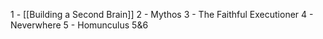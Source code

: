 1 - [[Building a Second Brain]]
2 - Mythos
3 - The Faithful Executioner
4 - Neverwhere
5 - Homunculus 5&6